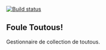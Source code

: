 [![Build status](https://travis-ci.org/javamaniac/foule-toutous.svg?branch=master)](https://travis-ci.org/javamaniac/foule-toutous)

## Foule Toutous!

Gestionnaire de collection de toutous.
